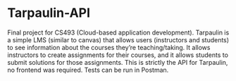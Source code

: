# Tarpaulin-API
Final project for CS493 (Cloud-based application development). Tarpaulin is a simple LMS (similar to canvas) that allows users (instructors and students) to see information about the courses they’re teaching/taking.  It allows instructors to create assignments for their courses, and it allows students to submit solutions for those assignments. This is strictly the API for Tarpaulin, no frontend was required. Tests can be run in Postman.
